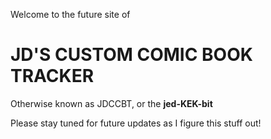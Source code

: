 Welcome to the future site of
# JD'S CUSTOM COMIC BOOK TRACKER
Otherwise known as JDCCBT,
or the **jed-KEK-bit**

Please stay tuned for future updates as I figure this stuff out!

